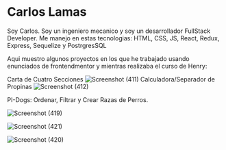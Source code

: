 

<!--
**CarlosLamasB/CarlosLamasB** is a ✨ _special_ ✨ repository because its `README.md` (this file) appears on your GitHub profile.

Here are some ideas to get you started:

- 🔭 I’m currently working on ...
- 🌱 I’m currently learning ...
- 👯 I’m looking to collaborate on ...
- 🤔 I’m looking for help with ...
- 💬 Ask me about ...
- 📫 How to reach me: ...
- 😄 Pronouns: ...
- ⚡ Fun fact: ...
-->

<h1> Carlos Lamas</h1>

<p> Soy Carlos. Soy un ingeniero mecanico y  soy un desarrollador FullStack Developer.
Me manejo en estas tecnologias: HTML, CSS, JS, React, Redux, Express, Sequelize y PostrgresSQL

Aqui muestro algunos proyectos en los que he trabajado usando enunciados de frontendmentor y mientras realizaba el curso de Henry:

Carta de Cuatro Secciones
![Screenshot (411)](https://user-images.githubusercontent.com/66544930/177835105-0a219a39-e61e-40cf-8f30-1ab4970bb678.png)
Calculadora/Separador de Propinas
![Screenshot (412)](https://user-images.githubusercontent.com/66544930/177839067-ecd9cc33-3bc8-4e4f-9827-195d4c8fc361.png)

PI-Dogs: Ordenar, Filtrar y Crear Razas de Perros.

![Screenshot (419)](https://user-images.githubusercontent.com/66544930/177839584-f3e9c837-c9e3-44c7-859b-77d18fe67534.png)


![Screenshot (421)](https://user-images.githubusercontent.com/66544930/177839846-814e258e-cbc4-4c9d-a55f-368eec2e9339.png)

![Screenshot (420)](https://user-images.githubusercontent.com/66544930/177839620-936535eb-3ccf-439a-92d3-619fc6929c90.png)


</p>
